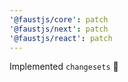 ```yaml
---
'@faustjs/core': patch
'@faustjs/next': patch
'@faustjs/react': patch
---
```


Implemented `changesets` 🦋
